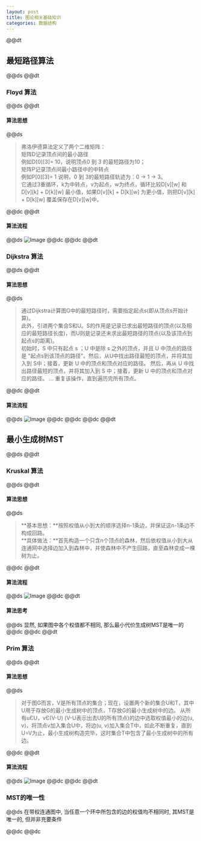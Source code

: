 ```yaml
---  
layout: post  
title: 图论相关基础知识  
categories: 数据结构  
---  
```

@@dt
## 最短路径算法
@@ds
@@dt
### Floyd 算法
@@ds
@@dt
#### 算法思想
@@ds
> 弗洛伊德算法定义了两个二维矩阵：  
> 矩阵D记录顶点间的最小路径  
> 例如D[0][3]= 10，说明顶点0 到 3 的最短路径为10；  
> 矩阵P记录顶点间最小路径中的中转点  
> 例如P[0][3]= 1 说明，0 到 3的最短路径轨迹为：0 -> 1 -> 3。  
> 它通过3重循环，k为中转点，v为起点，w为终点，循环比较D[v][w] 和 D[v][k] + D[k][w] 最小值，如果D[v][k] + D[k][w] 为更小值，则把D[v][k] + D[k][w] 覆盖保存在D[v][w]中。  

@@dc
@@dt
#### 算法流程
@@ds
![Image](https://s3.jpg.cm/2020/09/13/HIznw.jpg)
@@dc
@@dc
@@dt
### Dijkstra 算法
@@ds
@@dt
#### 算法思想
@@ds
> 通过Dijkstra计算图G中的最短路径时，需要指定起点s(即从顶点s开始计算)。  
> 此外，引进两个集合S和U。S的作用是记录已求出最短路径的顶点(以及相应的最短路径长度)，而U则是记录还未求出最短路径的顶点(以及该顶点到起点s的距离)。  
> 初始时，S 中只有起点 s ；U 中是除 s 之外的顶点，并且 U 中顶点的路径是 "起点s到该顶点的路径"。然后，从U中找出路径最短的顶点，并将其加入到 S中；接着，更新 U 中的顶点和顶点对应的路径。 然后，再从 U 中找出路径最短的顶点，并将其加入到 S 中；接着，更新 U 中的顶点和顶点对应的路径。 ... 重复该操作，直到遍历完所有顶点。  

@@dc
@@dt
#### 算法流程
@@ds
![Image](https://s3.jpg.cm/2020/10/14/tg5uz.png)
@@dc
@@dc
@@dc
@@dt
## 最小生成树MST
@@ds
@@dt
### Kruskal 算法
@@ds
@@dt
#### 算法思想
@@ds
> **基本思想：**按照权值从小到大的顺序选择n-1条边，并保证这n-1条边不构成回路。  
> **具体做法：**首先构造一个只含n个顶点的森林，然后依权值从小到大从连通网中选择边加入到森林中，并使森林中不产生回路，直至森林变成一棵树为止。  

@@dc
@@dt
#### 算法流程
@@ds
![Image](https://s3.jpg.cm/2020/10/14/t2zKL.jpg)
@@dc
@@dt
#### 算法思考
@@ds
显然, 如果图中各个权值都不相同, 那么最小代价生成树MST是唯一的  
@@dc
@@dc
@@dt
### Prim 算法
@@ds
@@dt
#### 算法思想
@@ds
> 对于图G而言，V是所有顶点的集合；现在，设置两个新的集合U和T，其中U用于存放G的最小生成树中的顶点，T存放G的最小生成树中的边。 从所有uЄU，vЄ(V-U) (V-U表示出去U的所有顶点)的边中选取权值最小的边(u, v)，将顶点v加入集合U中，将边(u, v)加入集合T中，如此不断重复，直到U=V为止，最小生成树构造完毕，这时集合T中包含了最小生成树中的所有边。  

@@dc
@@dt
#### 算法流程
@@ds
![Image](https://s3.jpg.cm/2020/10/14/t22qf.jpg)
@@dc
@@dc
@@dt
### MST的唯一性
@@ds
在带权连通图中, 当任意一个环中所包含的边的权值均不相同时, 其MST是唯一的, 但并非充要条件  

@@dc
@@dc
